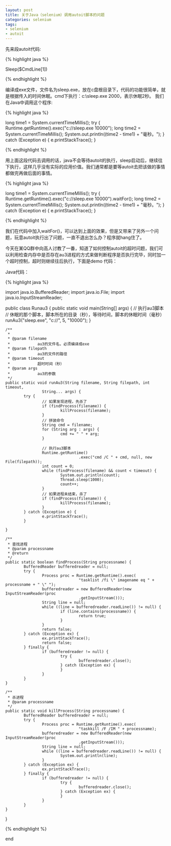 ```yaml
---
layout: post
title: 关于Java（selenium）调用autoit脚本的问题  
categories: selenium
tags: 
- selenium
- autoit
---
```


先来段autoit代码:

{% highlight java %}

Sleep($CmdLine[1]) 

{% endhighlight %}

编译成exe文件，文件名为sleep.exe，放在c盘根目录下，代码的功能很简单，就是根据传入的时间休眠。cmd下执行：c:\sleep.exe 2000，表示休眠2秒。 
我们在Java中调用这个程序:

{% highlight java %}

long time1 = System.currentTimeMillis();
try {
        Runtime.getRuntime().exec("c://sleep.exe 10000");
        long time2 = System.currentTimeMillis();
        System.out.println((time2 - time1) + "毫秒。");
} catch (Exception e) {
        e.printStackTrace();
}

{% endhighlight %}

用上面这段代码去调用的话，java不会等待autoit的执行，sleep启动后，继续往下执行，这样几乎没有实际的应用价值。我们通常都是要等autoit去把该做的事情都做完再做后面的事情。

{% highlight java %}

long time1 = System.currentTimeMillis();
try {
        Runtime.getRuntime().exec("c://sleep.exe 10000").waitFor();
        long time2 = System.currentTimeMillis();
        System.out.println((time2 - time1) + "毫秒。");
} catch (Exception e) {
        e.printStackTrace();
}

{% endhighlight %}

我们在代码中加入waitFor()，可以达到上面的效果，但是又带来了另外一个问题，玩意autoit执行出了问题，一直不退出怎么办？程序就hang住了。

今天在某QQ群中向高人讨教了一番，知道了如何控制autoit的超时问题，我们可以利用检查内存中是否存在au3进程的方式来做判断程序是否执行完毕，同时加一个超时控制，超时则继续往后执行，下面是demo 代码：

Java代码：

{% highlight java %}

import java.io.BufferedReader;
import java.io.File;
import java.io.InputStreamReader;
 
public class Runau3 {
    public static void main(String[] args) {
            // 执行au3脚本
            // 休眠的那个脚本，脚本所在的目录（秒），等待时间，脚本的休眠时间（毫秒）
            runAu3("sleep.exe", "c://", 5, "10000");
    }

    /**
     * 
     * @param filename
     *            au3的文件名，必须编译成exe
     * @param filepath
     *            au3的文件的路径
     * @param timeout
     *            超时时间（秒）
     * @param args
     *            au3的参数
     */
    public static void runAu3(String filename, String filepath, int timeout,
                    String... args) {
            try {
                    // 如果发现进程，先杀了
                    if (findProcess(filename)) {
                            killProcess(filename);
                    }
                    // 拼装命令
                    String cmd = filename;
                    for (String arg : args) {
                            cmd += " " + arg;
                    }

                    // 执行au3脚本
                    Runtime.getRuntime()
                                    .exec("cmd /C " + cmd, null, new File(filepath));
                    int count = 0;
                    while (findProcess(filename) && count < timeout) {
                            System.out.println(count);
                            Thread.sleep(1000);
                            count++;
                    }
                    // 如果进程未结束，杀了
                    if (findProcess(filename)) {
                            killProcess(filename);
                    }
            } catch (Exception e) {
                    e.printStackTrace();
            }

    }

    /**
     * 查找进程
     * @param processname
     * @return
     */
    public static boolean findProcess(String processname) {
            BufferedReader bufferedreader = null;
            try {
                    Process proc = Runtime.getRuntime().exec(
                                    "tasklist /fi \" imagename eq " + processname + " \" ");
                    bufferedreader = new BufferedReader(new InputStreamReader(proc
                                    .getInputStream()));
                    String line = null;
                    while ((line = bufferedreader.readLine()) != null) {
                            if (line.contains(processname)) {
                                    return true;
                            }
                    }
                    return false;
            } catch (Exception ex) {
                    ex.printStackTrace();
                    return false;
            } finally {
                    if (bufferedreader != null) {
                            try {
                                    bufferedreader.close();
                            } catch (Exception ex) {
                            }
                    }
            }
    }

    /**
     * 杀进程
     * @param processname
     */
    public static void killProcess(String processname) {
            BufferedReader bufferedreader = null;
            try {
                    Process proc = Runtime.getRuntime().exec(
                                    "taskkill /F /IM " + processname);
                    bufferedreader = new BufferedReader(new InputStreamReader(proc
                                    .getInputStream()));
                    String line = null;
                    while ((line = bufferedreader.readLine()) != null) {
                            System.out.println(line);
                    }
            } catch (Exception ex) {
                    ex.printStackTrace();
            } finally {
                    if (bufferedreader != null) {
                            try {
                                    bufferedreader.close();
                            } catch (Exception ex) {
                            }
                    }
            }
    }
}

{% endhighlight %}

end
